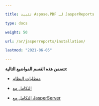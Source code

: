 ```yaml
---

title: تثبيت Aspose.PDF لـ JasperReports

type: docs

weight: 50

url: /ar/jasperreports/installation/

lastmod: "2021-06-05"

---
```


**تتضمن هذه القسم المواضيع التالية:** 

- [متطلبات النظام](/pdf/ar/jasperreports/system-requirements/)

- [التكامل مع](/pdf/ar/jasperreports/integration-with-jasperreports/)

- [التكامل مع JasperServer](/pdf/ar/jasperreports/integration-with-jasperserver/)

```